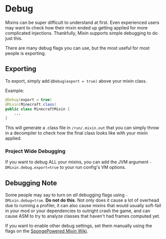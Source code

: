 # Debug

Mixins can be super difficult to understand at first. Even experienced users may want to check how their mixin ended up getting applied for more complicated injections. Thankfully, Mixin supports simple debugging to do just this.

There are many debug flags you can use, but the most useful for most people is exporting.

## Exporting

To export, simply add `@Debug(export = true)` above your mixin class.

Example:

```java
@Debug(export = true)
@Mixin(Minecraft.class)
public class MinecraftMixin {
    ...
}
```

This will generate a .class file in `/run/.mixin.out` that you can simply throw in a decompiler to check how the final class looks like with your mixin applied.

### Project Wide Debugging

If you want to debug ALL your mixins, you can add the JVM argument `-DMixin.debug.export=true` to your run config's VM options.

## Debugging Note

Some people may say to turn on *all* debugging flags using `-DMixin.debug=true`. **Do not do this**. Not only does it cause a lot of overhead due to running a profiler, it can also cause mixins that would usually soft-fail in your mod or your dependencies to outright crash the game, and can cause ASM to try to analyze classes that haven't had frames computed yet.

If you want to enable other debug settings, set them manually using the flags on the [SpongePowered Mixin Wiki](https://github.com/SpongePowered/Mixin/wiki/Mixin-Java-System-Properties).

